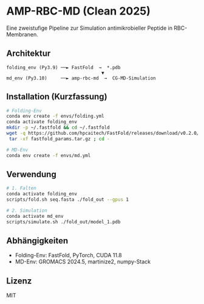 # AMP-RBC-MD (Clean 2025)

Eine zweistufige Pipeline zur Simulation antimikrobieller Peptide in RBC-Membranen.

## Architektur
```
folding_env (Py3.9) ──► FastFold  →  *.pdb
                                   ▼
md_env (Py3.10)     ──► amp-rbc-md  →  CG-MD-Simulation
```

## Installation (Kurzfassung)
```bash
# Folding-Env
conda env create -f envs/folding.yml
conda activate folding_env
mkdir -p ~/.fastfold && cd ~/.fastfold
wget -q https://github.com/hpcaitech/FastFold/releases/download/v0.2.0/fastfold_params.tar.gz
 tar -xf fastfold_params.tar.gz ; cd -

# MD-Env
conda env create -f envs/md.yml
```

## Verwendung
```bash
# 1. Falten
conda activate folding_env
scripts/fold.sh seq.fasta ./fold_out --gpus 1

# 2. Simulation
conda activate md_env
scripts/simulate.sh ./fold_out/model_1.pdb
```

## Abhängigkeiten
* Folding-Env: FastFold, PyTorch, CUDA 11.8 
* MD-Env: GROMACS 2024.5, martinize2, numpy-Stack

## Lizenz
MIT
